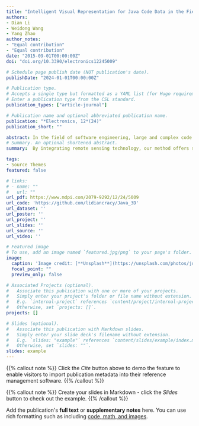 ```yaml
---
title: "Intelligent Visual Representation for Java Code Data in the Field of Software Engineering Based on Remote Sensing Techniques"
authors:
- Dian Li
- Weidong Wang
- Yang Zhao
author_notes:
- "Equal contribution"
- "Equal contribution"
date: "2015-09-01T00:00:00Z"
doi: "doi.org/10.3390/electronics12245009"

# Schedule page publish date (NOT publication's date).
publishDate: "2024-01-01T00:00:00Z"

# Publication type.
# Accepts a single type but formatted as a YAML list (for Hugo requirements).
# Enter a publication type from the CSL standard.
publication_types: ["article-journal"]

# Publication name and optional abbreviated publication name.
publication: "*Electronics, 12*(24)"
publication_short: ""

abstract: In the field of software engineering, large and complex code bases may lead to some burden of understanding their structure and meaning for developers. To reduce the burden on developers, we consider a code base visualization method to visually express the meaning of code bases. Inspired by remote sensing imagery, we employ graphical representations to illustrate the semantic connections within Java code bases, aiming to help developers understand its meaning and logic. This approach is segmented into three distinct levels of analysis. First, at the project-level, we visualize Java projects by portraying each file as an element within a code forest, offering a broad overview of the project’s structure. This macro-view perspective aids in swiftly grasping the project’s layout and hierarchy. Second, at the file-level, we concentrate on individual files, using visualization techniques to highlight their unique attributes and complexities. This perspective enables a deeper understanding of each file’s structure and its role within the larger project. Finally, at the component-level, our focus shifts to the detailed analysis of Java methods and classes. We examine these components for complexity and other specific characteristics, providing insights that are crucial for the optimization of code and the enhancement of software quality. By integrating remote sensing technology, our method offers software engineers deeper insights into code quality, significantly enhancing the software development lifecycle and its outcomes.
# Summary. An optional shortened abstract.
summary:  By integrating remote sensing technology, our method offers software engineers deeper insights into code quality, significantly enhancing the software development lifecycle and its outcomes.

tags:
- Source Themes
featured: false

# links:
# - name: ""
#   url: ""
url_pdf: https://www.mdpi.com/2079-9292/12/24/5009
url_code: 'https://github.com/lidiancracy/Java_3D'
url_dataset: ''
url_poster: ''
url_project: ''
url_slides: ''
url_source: ''
url_video: ''

# Featured image
# To use, add an image named `featured.jpg/png` to your page's folder. 
image:
  caption: 'Image credit: [**Unsplash**](https://unsplash.com/photos/jdD8gXaTZsc)'
  focal_point: ""
  preview_only: false

# Associated Projects (optional).
#   Associate this publication with one or more of your projects.
#   Simply enter your project's folder or file name without extension.
#   E.g. `internal-project` references `content/project/internal-project/index.md`.
#   Otherwise, set `projects: []`.
projects: []

# Slides (optional).
#   Associate this publication with Markdown slides.
#   Simply enter your slide deck's filename without extension.
#   E.g. `slides: "example"` references `content/slides/example/index.md`.
#   Otherwise, set `slides: ""`.
slides: example
---
```


{{% callout note %}}
Click the *Cite* button above to demo the feature to enable visitors to import publication metadata into their reference management software.
{{% /callout %}}

{{% callout note %}}
Create your slides in Markdown - click the *Slides* button to check out the example.
{{% /callout %}}

Add the publication's **full text** or **supplementary notes** here. You can use rich formatting such as including [code, math, and images](https://docs.hugoblox.com/content/writing-markdown-latex/).
